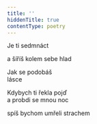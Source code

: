 ```yaml
---
title: ''
hiddenTitle: true
contentType: poetry
---
```


<section>

Je ti sedmnáct

a šíříš kolem sebe hlad

</section>

<section>

Jak se podobáš  
lásce

</section>

<section>

Kdybych ti řekla pojď  
a probdi se mnou noc

</section>

<section>

spíš bychom umřeli strachem

</section>
